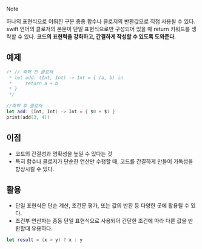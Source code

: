 > [!NOTE]
> 하나의 표현식으로 이뤄진 구문
> 종종 함수나 클로저의 반환값으로 직접 사용될 수 있다.
> swift 언어의 클로저의 본문이 단일 표현식으로만 구성되어 있을 때 return 키워드를 생략할 수 있다.
> **코드의 표현력을 강화하고, 간결하게 작성할 수 있도록 도와준다.**

## 예제

```swift
/* // 축약 전 클로저
 * let add: (Int, Int) -> Int = { (a, b) in
 *     return a + b
 * }
 */
 
//축약 후 클로저
let add: (Int, Int) -> Int = { $0 + $1 }
print(add(3, 4))

```

## 이점
- 코드의 간결성과 명확성을 높일 수 있다는 것
- 특히 함수나 클로저가 단순한 연산만 수행할 때, 코드를 간결하게 만들어 가독성을 향상시킬 수 있다.

## 활용
- 단일 표현식은 단순 계산, 조건문 평가, 또는 값의 반환 등 다양한 곳에 활용될 수 있다.
- 조건부 연산자는 종동 단일 표현식으로 사용되어 간단한 조건에 따라 다른 값을 반환할때 유용하다.

```swift
let result = (x > y) ? x : y
```
